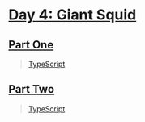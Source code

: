 # [Day 4: Giant Squid](https://adventofcode.com/2021/day/4)

## [Part One](https://adventofcode.com/2021/day/4#part1)

> [TypeScript](/solutions/typescript/2021/04/src/p1.ts)

## [Part Two](https://adventofcode.com/2021/day/4#part2)

> [TypeScript](/solutions/typescript/2021/04/src/p2.ts)

